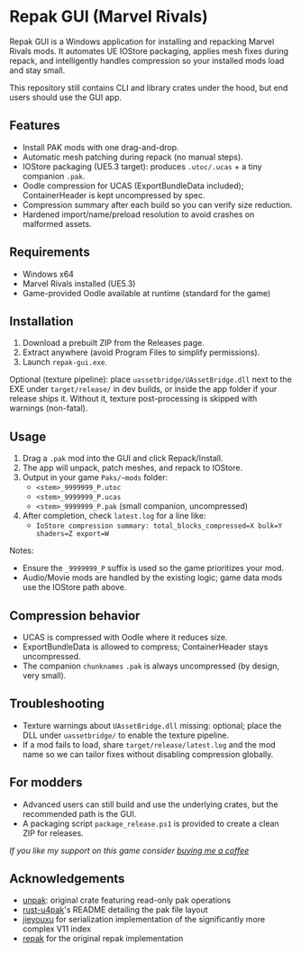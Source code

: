 # Repak GUI (Marvel Rivals)

Repak GUI is a Windows application for installing and repacking Marvel Rivals mods. It automates UE IOStore packaging, applies mesh fixes during repack, and intelligently handles compression so your installed mods load and stay small.

This repository still contains CLI and library crates under the hood, but end users should use the GUI app.

## Features
- Install PAK mods with one drag-and-drop.
- Automatic mesh patching during repack (no manual steps).
- IOStore packaging (UE5.3 target): produces `.utoc/.ucas` + a tiny companion `.pak`.
- Oodle compression for UCAS (ExportBundleData included); ContainerHeader is kept uncompressed by spec.
- Compression summary after each build so you can verify size reduction.
- Hardened import/name/preload resolution to avoid crashes on malformed assets.

## Requirements
- Windows x64
- Marvel Rivals installed (UE5.3)
- Game-provided Oodle available at runtime (standard for the game)

## Installation
1) Download a prebuilt ZIP from the Releases page.
2) Extract anywhere (avoid Program Files to simplify permissions).
3) Launch `repak-gui.exe`.

Optional (texture pipeline): place `uassetbridge/UAssetBridge.dll` next to the EXE under `target/release/` in dev builds, or inside the app folder if your release ships it. Without it, texture post-processing is skipped with warnings (non-fatal).

## Usage
1) Drag a `.pak` mod into the GUI and click Repack/Install.
2) The app will unpack, patch meshes, and repack to IOStore.
3) Output in your game `Paks/~mods` folder:
   - `<stem>_9999999_P.utoc`
   - `<stem>_9999999_P.ucas`
   - `<stem>_9999999_P.pak` (small companion, uncompressed)
4) After completion, check `latest.log` for a line like:
   - `IoStore compression summary: total_blocks_compressed=X bulk=Y shaders=Z export=W`

Notes:
- Ensure the `_9999999_P` suffix is used so the game prioritizes your mod.
- Audio/Movie mods are handled by the existing logic; game data mods use the IOStore path above.

## Compression behavior
- UCAS is compressed with Oodle where it reduces size.
- ExportBundleData is allowed to compress; ContainerHeader stays uncompressed.
- The companion `chunknames` `.pak` is always uncompressed (by design, very small).

## Troubleshooting
- Texture warnings about `UAssetBridge.dll` missing: optional; place the DLL under `uassetbridge/` to enable the texture pipeline.
- If a mod fails to load, share `target/release/latest.log` and the mod name so we can tailor fixes without disabling compression globally.

## For modders
- Advanced users can still build and use the underlying crates, but the recommended path is the GUI.
- A packaging script `package_release.ps1` is provided to create a clean ZIP for releases.

*If you like my support on this game consider [buying me a coffee](https://ko-fi.com/natimerry)*


## Acknowledgements
- [unpak](https://github.com/bananaturtlesandwich/unpak): original crate featuring read-only pak operations
- [rust-u4pak](https://github.com/panzi/rust-u4pak)'s README detailing the pak file layout
- [jieyouxu](https://github.com/jieyouxu) for serialization implementation of the significantly more complex V11 index
- [repak](https://github.com/trumank/repak) for the original repak implementation

